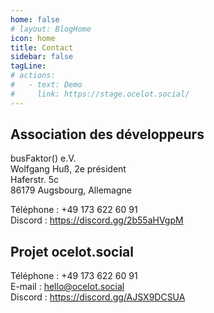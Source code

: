 ```yaml
---
home: false
# layout: BlogHome
icon: home
title: Contact
sidebar: false
tagLine: 
# actions:
#   - text: Demo
#     link: https://stage.ocelot.social/
---
```

## Association des développeurs

busFaktor() e.V.  
Wolfgang Huß, 2e président  
Haferstr. 5c  
86179 Augsbourg, Allemagne

Téléphone : +49 173 622 60 91  
Discord : <https://discord.gg/2b55aHVgpM>

## Projet ocelot.social

Téléphone : +49 173 622 60 91  
E-mail : <hello@ocelot.social>  
Discord : <https://discord.gg/AJSX9DCSUA>
